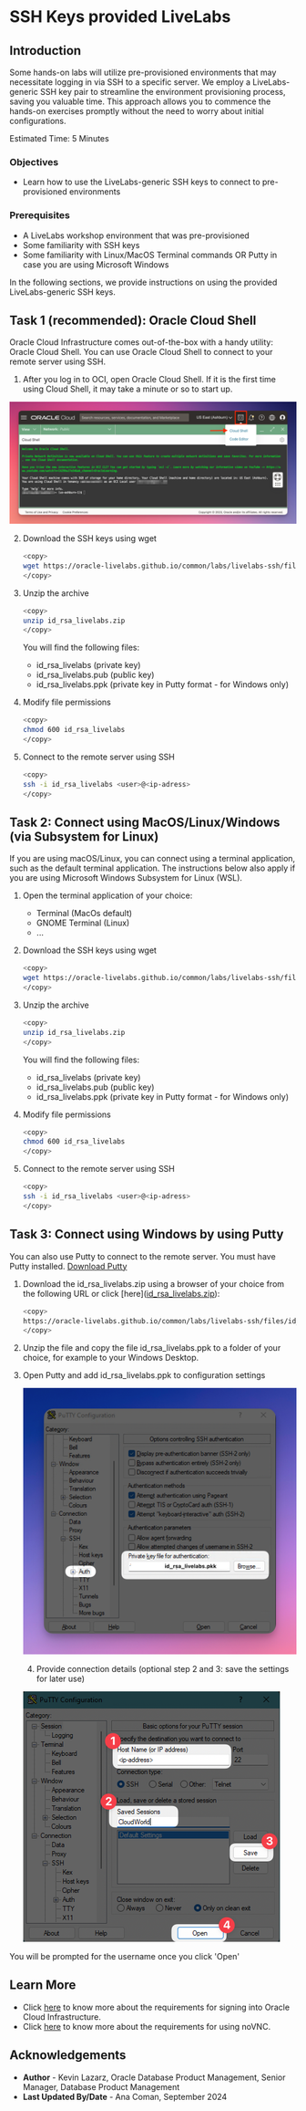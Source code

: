 # SSH Keys provided LiveLabs

## Introduction

Some hands-on labs will utilize pre-provisioned environments that may necessitate logging in via SSH to a specific server.
We employ a LiveLabs-generic SSH key pair to streamline the environment provisioning process, saving you valuable time.
This approach allows you to commence the hands-on exercises promptly without the need to worry about initial configurations.

Estimated Time: 5 Minutes


### Objectives

- Learn how to use the LiveLabs-generic SSH keys to connect to pre-provisioned environments

### Prerequisites
- A LiveLabs workshop environment that was pre-provisioned
- Some familiarity with SSH keys
- Some familiarity with Linux/MacOS Terminal commands OR Putty in case you are using Microsoft Windows


In the following sections, we provide instructions on using the provided LiveLabs-generic SSH keys.

## Task 1 (**recommended**): Oracle Cloud Shell

Oracle Cloud Infrastructure comes out-of-the-box with a handy utility: Oracle Cloud Shell.
You can use Oracle Cloud Shell to connect to your remote server using SSH.

1. After you log in to OCI, open Oracle Cloud Shell. If it is the first time using Cloud Shell, it may take a minute or so to start up.

  ![open cloud shell](images/open-cloud-shell.png)

2. Download the SSH keys using wget

    ```bash
    <copy>
    wget https://oracle-livelabs.github.io/common/labs/livelabs-ssh/files/id_rsa_livelabs.zip 
    </copy>
    ```
3. Unzip the archive

    ```bash
    <copy>
    unzip id_rsa_livelabs.zip
    </copy>
    ```

   You will find the following files:

      * id\_rsa\_livelabs (private key)
      * id\_rsa\_livelabs.pub (public key)
      * id\_rsa\_livelabs.ppk (private key in Putty format - for Windows only)

4. Modify file permissions

    ```bash
    <copy>
    chmod 600 id_rsa_livelabs
    </copy>
    ```

5. Connect to the remote server using SSH

    ```bash
    <copy>
    ssh -i id_rsa_livelabs <user>@<ip-adress>
    </copy>
    ```


## Task 2: Connect using MacOS/Linux/Windows (via Subsystem for Linux) 

If you are using macOS/Linux, you can connect using a terminal application, such as the default terminal application.
The instructions below also apply if you are using Microsoft Windows Subsystem for Linux (WSL).

1. Open the terminal application of your choice:

   * Terminal (MacOs default)
   * GNOME Terminal (Linux)
   * ...

2. Download the SSH keys using wget

    ```bash
    <copy>
    wget https://oracle-livelabs.github.io/common/labs/livelabs-ssh/files/id_rsa_livelabs.zip 
    </copy>
    ```
3. Unzip the archive

    ```bash
    <copy>
    unzip id_rsa_livelabs.zip
    </copy>
    ```

   You will find the following files:

      * id\_rsa\_livelabs (private key)
      * id\_rsa\_livelabs.pub (public key)
      * id\_rsa\_livelabs.ppk (private key in Putty format - for Windows only)

4. Modify file permissions

    ```bash
    <copy>
    chmod 600 id_rsa_livelabs
    </copy>
    ```

5. Connect to the remote server using SSH

    ```bash
    <copy>
    ssh -i id_rsa_livelabs <user>@<ip-adress>
    </copy>
    ```


## Task 3: Connect using Windows by using Putty 

You can also use Putty to connect to the remote server.
You must have Putty installed. [Download Putty](https://www.putty.org/)

1. Download the id_rsa_livelabs.zip using a browser of your choice from the following URL or click [here]([id_rsa_livelabs.zip](https://oracle-livelabs.github.io/common/labs/livelabs-ssh/files/id_rsa_livelabs.zip )):

    ```bash
    <copy>
    https://oracle-livelabs.github.io/common/labs/livelabs-ssh/files/id_rsa_livelabs.zip 
    </copy>
    ```

2. Unzip the file and copy the file id\_rsa\_livelabs.ppk to a folder of your choice, for example to your Windows Desktop.

3. Open Putty and add id\_rsa\_livelabs.ppk to configuration settings

    ![copy ppk to dekstop](images/putty-config.png)

    4. Provide connection details (optional step 2 and 3: save the settings for later use)

    ![connect using putty](../../support/sshconnect/images/putty-connect.png)

You will be prompted for the username once you click 'Open'

## Learn More

* Click [here](https://docs.oracle.com/en-us/iaas/Content/GSG/Tasks/signingin.htm#supported_browsers) to know more about the requirements for signing into Oracle Cloud Infrastructure.
* Click [here](https://github.com/novnc/noVNC#browser-requirements) to know more about the requirements for using noVNC.

## Acknowledgements

* **Author** - Kevin Lazarz, Oracle Database Product Management, Senior Manager, Database Product Management
* **Last Updated By/Date** - Ana Coman, September 2024